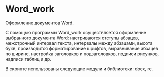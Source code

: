 # Word_work
Оформление документов Word.

С помощью программы Word_work осуществляется оформление выбранного документа Word: настриваются отступы абзацев, межстрочный интервал текста, интервалы между абзацами, высота букв, производится форматирование шрифтов, выравнивание абзацев по ширине, настройка заголовков и подзаголовков, подписи рисунков, надписи таблиц и др.

В скрипте использованы следующие модули и библиотеки: docx, re. 
